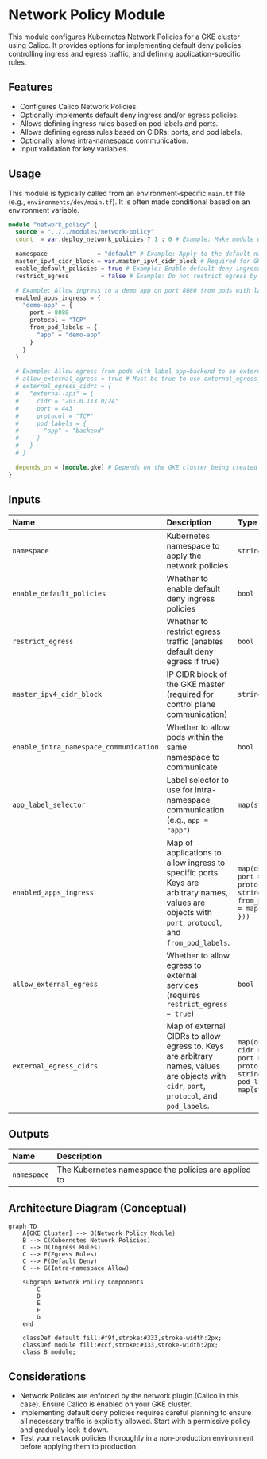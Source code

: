 # Network Policy Module

This module configures Kubernetes Network Policies for a GKE cluster using Calico. It provides options for implementing default deny policies, controlling ingress and egress traffic, and defining application-specific rules.

## Features

*   Configures Calico Network Policies.
*   Optionally implements default deny ingress and/or egress policies.
*   Allows defining ingress rules based on pod labels and ports.
*   Allows defining egress rules based on CIDRs, ports, and pod labels.
*   Optionally allows intra-namespace communication.
*   Input validation for key variables.

## Usage

This module is typically called from an environment-specific `main.tf` file (e.g., `environments/dev/main.tf`). It is often made conditional based on an environment variable.

```terraform
module "network_policy" {
  source = "../../modules/network-policy"
  count  = var.deploy_network_policies ? 1 : 0 # Example: Make module deployment conditional

  namespace              = "default" # Example: Apply to the default namespace
  master_ipv4_cidr_block = var.master_ipv4_cidr_block # Required for GKE control plane access
  enable_default_policies = true # Example: Enable default deny ingress
  restrict_egress         = false # Example: Do not restrict egress by default

  # Example: Allow ingress to a demo app on port 8080 from pods with label app=demo-app
  enabled_apps_ingress = {
    "demo-app" = {
      port = 8080
      protocol = "TCP"
      from_pod_labels = {
        "app" = "demo-app"
      }
    }
  }

  # Example: Allow egress from pods with label app=backend to an external service
  # allow_external_egress = true # Must be true to use external_egress_cidrs
  # external_egress_cidrs = {
  #   "external-api" = {
  #     cidr = "203.0.113.0/24"
  #     port = 443
  #     protocol = "TCP"
  #     pod_labels = {
  #       "app" = "backend"
  #     }
  #   }
  # }

  depends_on = [module.gke] # Depends on the GKE cluster being created with network policy enabled
}
```

## Inputs

| Name                             | Description                                                                 | Type                                                                 | Default     | Required |
| :------------------------------- | :-------------------------------------------------------------------------- | :------------------------------------------------------------------- | :---------- | :------- |
| `namespace`                      | Kubernetes namespace to apply the network policies                          | `string`                                                             | `"default"` | no       |
| `enable_default_policies`        | Whether to enable default deny ingress policies                             | `bool`                                                               | `true`      | no       |
| `restrict_egress`                | Whether to restrict egress traffic (enables default deny egress if true)    | `bool`                                                               | `false`     | no       |
| `master_ipv4_cidr_block`         | IP CIDR block of the GKE master (required for control plane communication)  | `string`                                                             | n/a         | yes      |
| `enable_intra_namespace_communication` | Whether to allow pods within the same namespace to communicate            | `bool`                                                               | `true`      | no       |
| `app_label_selector`             | Label selector to use for intra-namespace communication (e.g., `app = "app"`) | `map(string)` | `{ app = "app" }` | no       |
| `enabled_apps_ingress`           | Map of applications to allow ingress to specific ports. Keys are arbitrary names, values are objects with `port`, `protocol`, and `from_pod_labels`. | `map(object({ port = number, protocol = string, from_pod_labels = map(string) }))` | `{}`        | no       |
| `allow_external_egress`          | Whether to allow egress to external services (requires `restrict_egress = true`) | `bool` | `false` | no       |
| `external_egress_cidrs`          | Map of external CIDRs to allow egress to. Keys are arbitrary names, values are objects with `cidr`, `port`, `protocol`, and `pod_labels`. | `map(object({ cidr = string, port = number, protocol = string, pod_labels = map(string) }))` | `{}`        | no       |

## Outputs

| Name                 | Description                                    |
| :------------------- | :--------------------------------------------- |
| `namespace`          | The Kubernetes namespace the policies are applied to |

## Architecture Diagram (Conceptual)

```mermaid
graph TD
    A[GKE Cluster] --> B(Network Policy Module)
    B --> C(Kubernetes Network Policies)
    C --> D(Ingress Rules)
    C --> E(Egress Rules)
    C --> F(Default Deny)
    C --> G(Intra-namespace Allow)

    subgraph Network Policy Components
        C
        D
        E
        F
        G
    end

    classDef default fill:#f9f,stroke:#333,stroke-width:2px;
    classDef module fill:#ccf,stroke:#333,stroke-width:2px;
    class B module;
```

## Considerations

*   Network Policies are enforced by the network plugin (Calico in this case). Ensure Calico is enabled on your GKE cluster.
*   Implementing default deny policies requires careful planning to ensure all necessary traffic is explicitly allowed. Start with a permissive policy and gradually lock it down.
*   Test your network policies thoroughly in a non-production environment before applying them to production.
